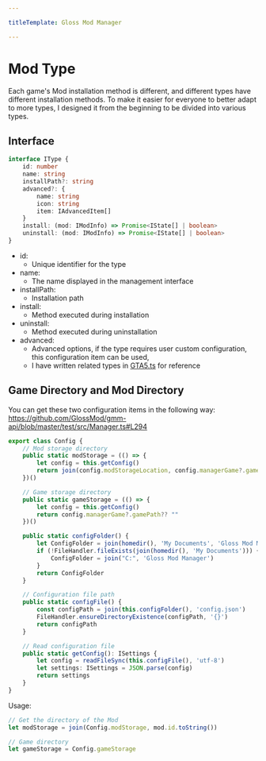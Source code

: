 ```yaml
---

titleTemplate: Gloss Mod Manager

---
```


# Mod Type

Each game's Mod installation method is different, and different types have different installation methods. To make it easier for everyone to better adapt to more types, I designed it from the beginning to be divided into various types.

## Interface

```ts
interface IType {
    id: number
    name: string
    installPath?: string
    advanced?: {
        name: string
        icon: string
        item: IAdvancedItem[]
    }
    install: (mod: IModInfo) => Promise<IState[] | boolean>
    uninstall: (mod: IModInfo) => Promise<IState[] | boolean>
}
```

- id:
  - Unique identifier for the type
- name:
  - The name displayed in the management interface
- installPath:
  - Installation path
- install:
  - Method executed during installation
- uninstall:
  - Method executed during uninstallation
- advanced:
  - Advanced options, if the type requires user custom configuration, this configuration item can be used,
  - I have written related types in [GTA5.ts](https://github.com/GlossMod/gmm-expands/blob/bef6a6d9f10390592725fb7832bae5975a35fdf1/GTA5.ts#L777) for reference

## Game Directory and Mod Directory

You can get these two configuration items in the following way:
https://github.com/GlossMod/gmm-api/blob/master/test/src/Manager.ts#L294

```ts
export class Config {
    // Mod storage directory
    public static modStorage = (() => {
        let config = this.getConfig()
        return join(config.modStorageLocation, config.managerGame?.gameName?? "")
    })()

    // Game storage directory
    public static gameStorage = (() => {
        let config = this.getConfig()
        return config.managerGame?.gamePath?? ""
    })()

    public static configFolder() {
        let ConfigFolder = join(homedir(), 'My Documents', 'Gloss Mod Manager')
        if (!FileHandler.fileExists(join(homedir(), 'My Documents'))) {
            ConfigFolder = join("C:", 'Gloss Mod Manager')
        }
        return ConfigFolder
    }

    // Configuration file path
    public static configFile() {
        const configPath = join(this.configFolder(), 'config.json')
        FileHandler.ensureDirectoryExistence(configPath, '{}')
        return configPath
    }

    // Read configuration file
    public static getConfig(): ISettings {
        let config = readFileSync(this.configFile(), 'utf-8')
        let settings: ISettings = JSON.parse(config)
        return settings
    }
}

```

Usage:
```ts
// Get the directory of the Mod
let modStorage = join(Config.modStorage, mod.id.toString())

// Game directory
let gameStorage = Config.gameStorage
```